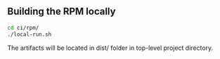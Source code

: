 ## Building the RPM locally

```bash
cd ci/rpm/
./local-run.sh
```

The artifacts will be located in dist/ folder in top-level project directory.
